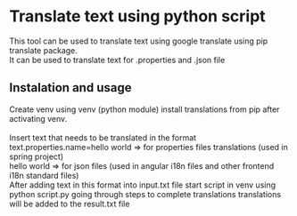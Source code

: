 # Translate text using python script

This tool can be used to translate text using google translate using pip translate package.\
It can be used to translate text for .properties and .json file

## Instalation and usage

Create venv using venv (python module) install translations from pip after activating venv.\
\
Insert text that needs to be translated in the format\
text.properties.name=hello world => for properties files translations (used in spring project)\
hello world => for json files (used in angular i18n files and other frontend i18n standard files)
\
After adding text in this format into input.txt file start script in venv using python script.py 
going through steps to complete translations translations will be added to the result.txt file
